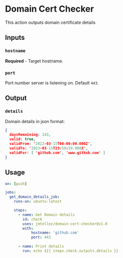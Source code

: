 # Domain Cert Checker

This action outputs domain certificate details

## Inputs

### `hostname`

**Required** - Target hostname.

### `port`

Port number server is listening on. Default `443`.


## Output

### `details`

Domain details in json format:

```json
{
  daysRemaining: 143,
  valid: true,
  validFrom: '2022-03-15T00:00:00.000Z',
  validTo: '2023-03-15T23:59:59.000Z',
  validFor: [ 'github.com', 'www.github.com' ]
}
```

## Usage

```yaml
on: [push]

jobs:
  get_domain_details_job:
    runs-on: ubuntu-latest

    steps:
      - name: Get Domain details
        id: check
        uses: jmtellez/domain-cert-checker@v1.0
        with:
            hostname: 'github.com'
            port: 443
 
      - name: Print details
        run: echo ${{ steps.check.outputs.details }}
```